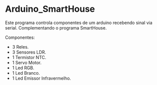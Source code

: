 # Arduino_SmartHouse

Este programa controla componentes de um arduino recebendo sinal via serial. Complementando o programa SmartHouse.

Componentes:
- 3 Reles.
- 3 Sensores LDR.
- 1 Termistor NTC.
- 1 Servo Motor.
- 1 Led RGB.
- 1 Led Branco.
- 1 Led Emissor Infravermelho.
